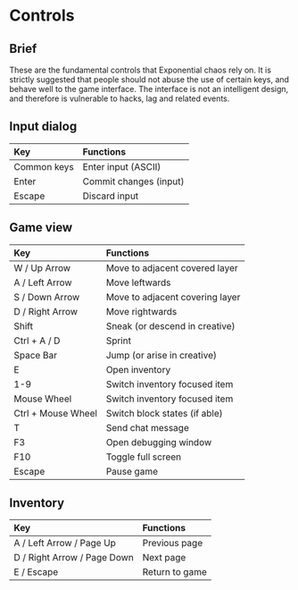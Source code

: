 
# Controls

## Brief

These are the fundamental controls that Exponential chaos rely on. It is
strictly suggested that people should not abuse the use of certain keys, and
behave well to the game interface. The interface is not an intelligent design,
and therefore is vulnerable to hacks, lag and related events.

## Input dialog

| Key         | Functions              |
| :---------- | :--------------------- |
| Common keys | Enter input (ASCII)    |
| Enter       | Commit changes (input) |
| Escape      | Discard input          |

## Game view

| Key                | Functions                       |
| :----------------- | :------------------------------ |
| W / Up Arrow       | Move to adjacent covered layer  |
| A / Left Arrow     | Move leftwards                  |
| S / Down Arrow     | Move to adjacent covering layer |
| D / Right Arrow    | Move rightwards                 |
| Shift              | Sneak (or descend in creative)  |
| Ctrl + A / D       | Sprint                          |
| Space Bar          | Jump (or arise in creative)     |
| E                  | Open inventory                  |
| 1-9                | Switch inventory focused item   |
| Mouse Wheel        | Switch inventory focused item   |
| Ctrl + Mouse Wheel | Switch block states (if able)   |
| T                  | Send chat message               |
| F3                 | Open debugging window           |
| F10                | Toggle full screen              |
| Escape             | Pause game                      |

## Inventory

| Key                         | Functions      |
| :-------------------------- | :------------- |
| A / Left Arrow / Page Up    | Previous page  |
| D / Right Arrow / Page Down | Next page      |
| E / Escape                  | Return to game |
